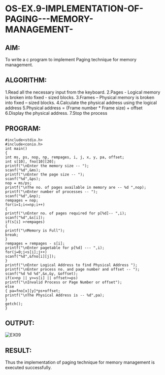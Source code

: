 # OS-EX.9-IMPLEMENTATION-OF-PAGING---MEMORY-MANAGEMENT-

## AIM:
To write a c program to implement Paging technique for memory management.

## ALGORITHM:

1.Read all the necessary input from the keyboard.
2.Pages - Logical memory is broken into fixed - sized blocks.
3.Frames – Physical memory is broken into fixed – sized blocks.
4.Calculate the physical address using the logical address
5.Physical address = (Frame number * Frame size) + offset
6.Display the physical address.
7.Stop the process

## PROGRAM:
```
#include<stdio.h> 
#include<conio.h> 
int main() 
{ 
int ms, ps, nop, np, rempages, i, j, x, y, pa, offset; 
int s[10], fno[10][20]; 
printf("\nEnter the memory size -- "); 
scanf("%d",&ms); 
printf("\nEnter the page size -- "); 
scanf("%d",&ps); 
nop = ms/ps; 
printf("\nThe no. of pages available in memory are -- %d ",nop); 
printf("\nEnter number of processes -- "); 
scanf("%d",&np); 
rempages = nop; 
for(i=1;i<=np;i++) 
{ 
printf("\nEnter no. of pages required for p[%d]-- ",i); 
scanf("%d",&s[i]); 
if(s[i] >rempages) 
{ 
printf("\nMemory is Full"); 
break; 
} 
rempages = rempages - s[i]; 
printf("\nEnter pagetable for p[%d] --- ",i); 
for(j=0;j<s[i];j++) 
scanf("%d",&fno[i][j]); 
} 
printf("\nEnter Logical Address to find Physical Address "); 
printf("\nEnter process no. and page number and offset -- "); 
scanf("%d %d %d",&x,&y, &offset); 
if(x>np || y>=s[i] || offset>=ps) 
printf("\nInvalid Process or Page Number or offset"); 
else 
{ pa=fno[x][y]*ps+offset; 
printf("\nThe Physical Address is -- %d",pa); 
} 
getch(); 
}
```

## OUTPUT:
![EX09](https://github.com/Divya110205/OS-EX.9-IMPLEMENTATION-OF-PAGING---MEMORY-MANAGEMENT-/assets/119404855/c65e172b-af66-4229-aa09-1efc8020b396)

## RESULT:
Thus the implementation of paging technique for memory management is executed successfully.

